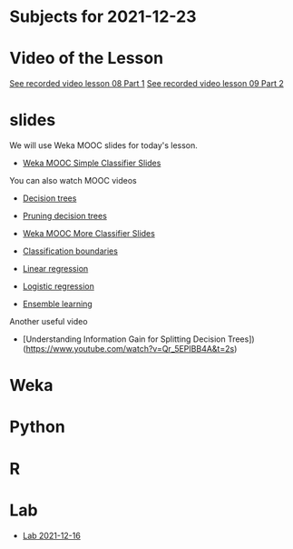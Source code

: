 # Subjects for 2021-12-23

# Video of the Lesson

[See recorded video lesson 08 Part 1](https://youtu.be/Fmnj_92NEuo)
[See recorded video lesson 09 Part 2](https://youtu.be/y2NSjwS7Rl0)

# slides

We will use Weka MOOC slides for today's lesson.

- [Weka MOOC Simple Classifier Slides](../course-content/slides/weka_mooc_DataMiningWithWeka-SimpleClassifiers.pdf)

You can also watch MOOC videos
- [Decision trees](https://www.youtube.com/watch?v=l7R9NHqvI0Y)
- [Pruning decision trees](https://www.youtube.com/watch?v=ncR_6UsuggY)


- [Weka MOOC More Classifier Slides](../course-content/slides/weka_mooc_DataMiningWithWeka-MoreClassifiers.pdf)

- [Classification boundaries](https://www.youtube.com/watch?v=fMxfUKYkcVg)
- [Linear regression](https://www.youtube.com/watch?v=6tDnNyNZDF0)
- [Logistic regression](https://www.youtube.com/watch?v=ThmZU3dTIDo)
- [Ensemble learning](https://www.youtube.com/watch?v=3GghLmJgbNY)


Another useful video

- [Understanding Information Gain for Splitting Decision Trees])(https://www.youtube.com/watch?v=Qr_5EPIBB4A&t=2s)

# Weka



# Python




# R 



# Lab

- [Lab 2021-12-16](../course-content/labs/lab-05.md)




